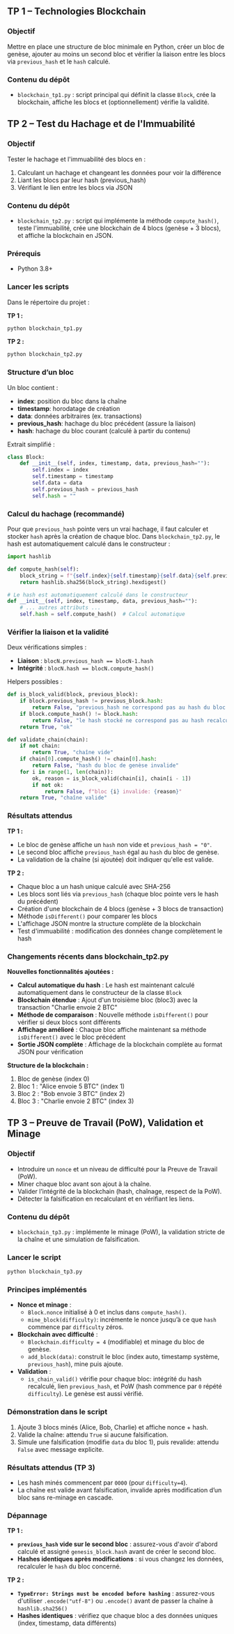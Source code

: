 ## TP 1 – Technologies Blockchain

### Objectif
Mettre en place une structure de bloc minimale en Python, créer un bloc de genèse, ajouter au moins un second bloc et vérifier la liaison entre les blocs via `previous_hash` et le `hash` calculé.

### Contenu du dépôt
- `blockchain_tp1.py` : script principal qui définit la classe `Block`, crée la blockchain, affiche les blocs et (optionnellement) vérifie la validité.

## TP 2 – Test du Hachage et de l'Immuabilité

### Objectif
Tester le hachage et l'immuabilité des blocs en :
1. Calculant un hachage et changeant les données pour voir la différence
2. Liant les blocs par leur hash (previous_hash)
3. Vérifiant le lien entre les blocs via JSON

### Contenu du dépôt
- `blockchain_tp2.py` : script qui implémente la méthode `compute_hash()`, teste l'immuabilité, crée une blockchain de 4 blocs (genèse + 3 blocs), et affiche la blockchain en JSON.

### Prérequis
- Python 3.8+

### Lancer les scripts
Dans le répertoire du projet :

**TP 1 :**
```bash
python blockchain_tp1.py
```

**TP 2 :**
```bash
python blockchain_tp2.py
```

### Structure d’un bloc
Un bloc contient :
- **index**: position du bloc dans la chaîne
- **timestamp**: horodatage de création
- **data**: données arbitraires (ex. transactions)
- **previous_hash**: hachage du bloc précédent (assure la liaison)
- **hash**: hachage du bloc courant (calculé à partir du contenu)

Extrait simplifié :
```python
class Block:
    def __init__(self, index, timestamp, data, previous_hash=""):
        self.index = index
        self.timestamp = timestamp
        self.data = data
        self.previous_hash = previous_hash
        self.hash = ""
```

### Calcul du hachage (recommandé)
Pour que `previous_hash` pointe vers un vrai hachage, il faut calculer et stocker `hash` après la création de chaque bloc. Dans `blockchain_tp2.py`, le hash est automatiquement calculé dans le constructeur :

```python
import hashlib

def compute_hash(self):
    block_string = f"{self.index}{self.timestamp}{self.data}{self.previous_hash}".encode()
    return hashlib.sha256(block_string).hexdigest()

# Le hash est automatiquement calculé dans le constructeur
def __init__(self, index, timestamp, data, previous_hash=""):
    # ... autres attributs ...
    self.hash = self.compute_hash()  # Calcul automatique
```

### Vérifier la liaison et la validité
Deux vérifications simples :
- **Liaison** : `blocN.previous_hash == blocN-1.hash`
- **Intégrité** : `blocN.hash == blocN.compute_hash()`

Helpers possibles :
```python
def is_block_valid(block, previous_block):
    if block.previous_hash != previous_block.hash:
        return False, "previous_hash ne correspond pas au hash du bloc précédent"
    if block.compute_hash() != block.hash:
        return False, "le hash stocké ne correspond pas au hash recalculé"
    return True, "ok"

def validate_chain(chain):
    if not chain:
        return True, "chaîne vide"
    if chain[0].compute_hash() != chain[0].hash:
        return False, "hash du bloc de genèse invalide"
    for i in range(1, len(chain)):
        ok, reason = is_block_valid(chain[i], chain[i - 1])
        if not ok:
            return False, f"bloc {i} invalide: {reason}"
    return True, "chaîne valide"
```

### Résultats attendus

**TP 1 :**
- Le bloc de genèse affiche un `hash` non vide et `previous_hash = "0"`.
- Le second bloc affiche `previous_hash` égal au `hash` du bloc de genèse.
- La validation de la chaîne (si ajoutée) doit indiquer qu'elle est valide.

**TP 2 :**
- Chaque bloc a un hash unique calculé avec SHA-256
- Les blocs sont liés via `previous_hash` (chaque bloc pointe vers le hash du précédent)
- Création d'une blockchain de 4 blocs (genèse + 3 blocs de transaction)
- Méthode `isDifferent()` pour comparer les blocs
- L'affichage JSON montre la structure complète de la blockchain
- Test d'immuabilité : modification des données change complètement le hash

### Changements récents dans blockchain_tp2.py

**Nouvelles fonctionnalités ajoutées :**
- **Calcul automatique du hash** : Le hash est maintenant calculé automatiquement dans le constructeur de la classe `Block`
- **Blockchain étendue** : Ajout d'un troisième bloc (bloc3) avec la transaction "Charlie envoie 2 BTC"
- **Méthode de comparaison** : Nouvelle méthode `isDifferent()` pour vérifier si deux blocs sont différents
- **Affichage amélioré** : Chaque bloc affiche maintenant sa méthode `isDifferent()` avec le bloc précédent
- **Sortie JSON complète** : Affichage de la blockchain complète au format JSON pour vérification

**Structure de la blockchain :**
1. Bloc de genèse (index 0)
2. Bloc 1 : "Alice envoie 5 BTC" (index 1)
3. Bloc 2 : "Bob envoie 3 BTC" (index 2)
4. Bloc 3 : "Charlie envoie 2 BTC" (index 3)

## TP 3 – Preuve de Travail (PoW), Validation et Minage

### Objectif
- Introduire un `nonce` et un niveau de difficulté pour la Preuve de Travail (PoW).
- Miner chaque bloc avant son ajout à la chaîne.
- Valider l’intégrité de la blockchain (hash, chaînage, respect de la PoW).
- Détecter la falsification en recalculant et en vérifiant les liens.

### Contenu du dépôt
- `blockchain_tp3.py` : implémente le minage (PoW), la validation stricte de la chaîne et une simulation de falsification.

### Lancer le script
```bash
python blockchain_tp3.py
```

### Principes implémentés
- **Nonce et minage** :
  - `Block.nonce` initialisé à 0 et inclus dans `compute_hash()`.
  - `mine_block(difficulty)`: incrémente le nonce jusqu’à ce que `hash` commence par `difficulty` zéros.
- **Blockchain avec difficulté** :
  - `Blockchain.difficulty = 4` (modifiable) et minage du bloc de genèse.
  - `add_block(data)`: construit le bloc (index auto, timestamp système, `previous_hash`), mine puis ajoute.
- **Validation** :
  - `is_chain_valid()` vérifie pour chaque bloc: intégrité du hash recalculé, lien `previous_hash`, et PoW (hash commence par `0` répété `difficulty`). Le genèse est aussi vérifié.

### Démonstration dans le script
1. Ajoute 3 blocs minés (Alice, Bob, Charlie) et affiche nonce + hash.
2. Valide la chaîne: attendu `True` si aucune falsification.
3. Simule une falsification (modifie `data` du bloc 1), puis revalide: attendu `False` avec message explicite.

### Résultats attendus (TP 3)
- Les hash minés commencent par `0000` (pour `difficulty=4`).
- La chaîne est valide avant falsification, invalide après modification d’un bloc sans re-minage en cascade.

### Dépannage

**TP 1 :**
- **`previous_hash` vide sur le second bloc** : assurez-vous d'avoir d'abord calculé et assigné `genesis_block.hash` avant de créer le second bloc.
- **Hashes identiques après modifications** : si vous changez les données, recalculer le `hash` du bloc concerné.

**TP 2 :**
- **`TypeError: Strings must be encoded before hashing`** : assurez-vous d'utiliser `.encode("utf-8")` ou `.encode()` avant de passer la chaîne à `hashlib.sha256()`
- **Hashes identiques** : vérifiez que chaque bloc a des données uniques (index, timestamp, data différents)



